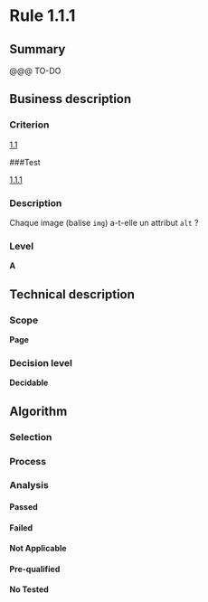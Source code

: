 # Rule 1.1.1

## Summary

@@@ TO-DO

## Business description

### Criterion

[1.1](http://references.modernisation.gouv.fr/sites/default/files/RGAA3_RC2-1/referentiel_technique.htm#crit-1-1)

###Test

[1.1.1](http://references.modernisation.gouv.fr/sites/default/files/RGAA3_RC2-1/referentiel_technique.htm#test-1-1-1)

### Description

Chaque image (balise `img`) a-t-elle un attribut `alt` ?

### Level

**A**

## Technical description

### Scope

**Page**

### Decision level

**Decidable**

## Algorithm

### Selection

### Process

### Analysis

#### Passed

#### Failed

#### Not Applicable

#### Pre-qualified

#### No Tested 






